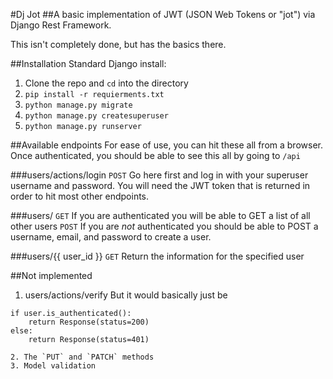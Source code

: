 #Dj Jot
##A basic implementation of JWT (JSON Web Tokens or "jot") via Django Rest Framework.

This isn't completely done, but has the basics there.

##Installation
Standard Django install:

1. Clone the repo and `cd` into the directory
2. `pip install -r requierments.txt`
3. `python manage.py migrate`
4. `python manage.py createsuperuser`
4. `python manage.py runserver`

##Available endpoints
For ease of use, you can hit these all from a browser.  Once authenticated, you should be able to see this all by going to `/api`

###users/actions/login
`POST` Go here first and log in with your superuser username and password.  You will need the JWT token that is returned in order to hit most other endpoints.

###users/
`GET` If you are authenticated you will be able to GET a list of all other users
`POST` If you are _not_ authenticated you should be able to POST a username, email, and password to create a user.

###users/{{ user_id }}
`GET` Return the information for the specified user

##Not implemented
1. users/actions/verify
But it would basically just be
```
if user.is_authenticated():
    return Response(status=200)
else:
    return Response(status=401)

2. The `PUT` and `PATCH` methods
3. Model validation

